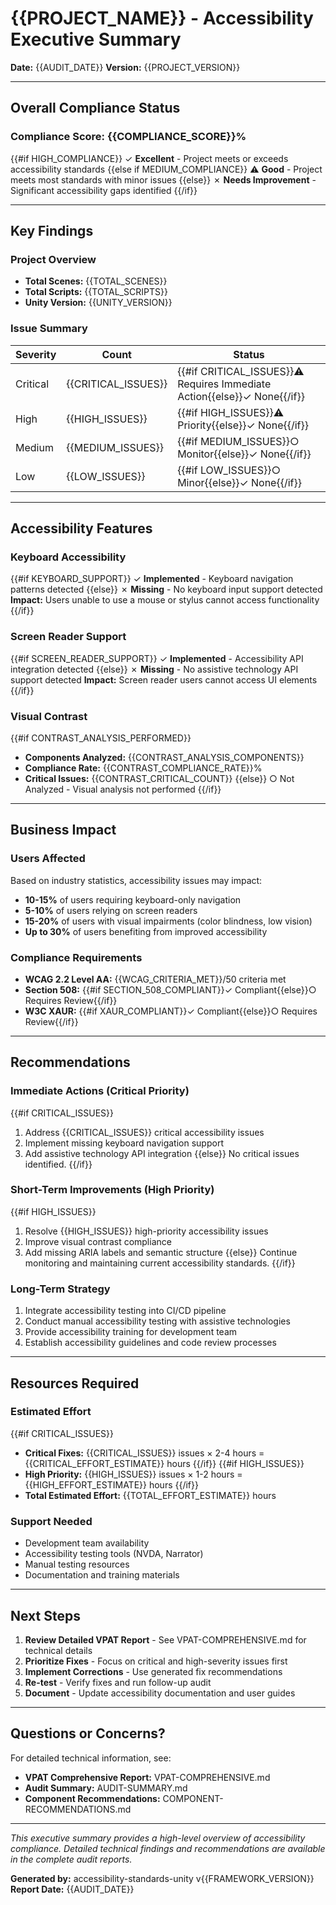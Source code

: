 # {{PROJECT_NAME}} - Accessibility Executive Summary

**Date:** {{AUDIT_DATE}}
**Version:** {{PROJECT_VERSION}}

---

## Overall Compliance Status

### Compliance Score: {{COMPLIANCE_SCORE}}%

{{#if HIGH_COMPLIANCE}}
✓ **Excellent** - Project meets or exceeds accessibility standards
{{else if MEDIUM_COMPLIANCE}}
⚠ **Good** - Project meets most standards with minor issues
{{else}}
✗ **Needs Improvement** - Significant accessibility gaps identified
{{/if}}

---

## Key Findings

### Project Overview
- **Total Scenes:** {{TOTAL_SCENES}}
- **Total Scripts:** {{TOTAL_SCRIPTS}}
- **Unity Version:** {{UNITY_VERSION}}

### Issue Summary
| Severity | Count | Status |
|----------|-------|--------|
| Critical | {{CRITICAL_ISSUES}} | {{#if CRITICAL_ISSUES}}⚠ Requires Immediate Action{{else}}✓ None{{/if}} |
| High | {{HIGH_ISSUES}} | {{#if HIGH_ISSUES}}⚠ Priority{{else}}✓ None{{/if}} |
| Medium | {{MEDIUM_ISSUES}} | {{#if MEDIUM_ISSUES}}○ Monitor{{else}}✓ None{{/if}} |
| Low | {{LOW_ISSUES}} | {{#if LOW_ISSUES}}○ Minor{{else}}✓ None{{/if}} |

---

## Accessibility Features

### Keyboard Accessibility
{{#if KEYBOARD_SUPPORT}}
✓ **Implemented** - Keyboard navigation patterns detected
{{else}}
✗ **Missing** - No keyboard input support detected
**Impact:** Users unable to use a mouse or stylus cannot access functionality
{{/if}}

### Screen Reader Support
{{#if SCREEN_READER_SUPPORT}}
✓ **Implemented** - Accessibility API integration detected
{{else}}
✗ **Missing** - No assistive technology API support detected
**Impact:** Screen reader users cannot access UI elements
{{/if}}

### Visual Contrast
{{#if CONTRAST_ANALYSIS_PERFORMED}}
- **Components Analyzed:** {{CONTRAST_ANALYSIS_COMPONENTS}}
- **Compliance Rate:** {{CONTRAST_COMPLIANCE_RATE}}%
- **Critical Issues:** {{CONTRAST_CRITICAL_COUNT}}
{{else}}
○ Not Analyzed - Visual analysis not performed
{{/if}}

---

## Business Impact

### Users Affected
Based on industry statistics, accessibility issues may impact:
- **10-15%** of users requiring keyboard-only navigation
- **5-10%** of users relying on screen readers
- **15-20%** of users with visual impairments (color blindness, low vision)
- **Up to 30%** of users benefiting from improved accessibility

### Compliance Requirements
- **WCAG 2.2 Level AA:** {{WCAG_CRITERIA_MET}}/50 criteria met
- **Section 508:** {{#if SECTION_508_COMPLIANT}}✓ Compliant{{else}}○ Requires Review{{/if}}
- **W3C XAUR:** {{#if XAUR_COMPLIANT}}✓ Compliant{{else}}○ Requires Review{{/if}}

---

## Recommendations

### Immediate Actions (Critical Priority)
{{#if CRITICAL_ISSUES}}
1. Address {{CRITICAL_ISSUES}} critical accessibility issues
2. Implement missing keyboard navigation support
3. Add assistive technology API integration
{{else}}
No critical issues identified.
{{/if}}

### Short-Term Improvements (High Priority)
{{#if HIGH_ISSUES}}
1. Resolve {{HIGH_ISSUES}} high-priority accessibility issues
2. Improve visual contrast compliance
3. Add missing ARIA labels and semantic structure
{{else}}
Continue monitoring and maintaining current accessibility standards.
{{/if}}

### Long-Term Strategy
1. Integrate accessibility testing into CI/CD pipeline
2. Conduct manual accessibility testing with assistive technologies
3. Provide accessibility training for development team
4. Establish accessibility guidelines and code review processes

---

## Resources Required

### Estimated Effort
{{#if CRITICAL_ISSUES}}
- **Critical Fixes:** {{CRITICAL_ISSUES}} issues × 2-4 hours = {{CRITICAL_EFFORT_ESTIMATE}} hours
{{/if}}
{{#if HIGH_ISSUES}}
- **High Priority:** {{HIGH_ISSUES}} issues × 1-2 hours = {{HIGH_EFFORT_ESTIMATE}} hours
{{/if}}
- **Total Estimated Effort:** {{TOTAL_EFFORT_ESTIMATE}} hours

### Support Needed
- Development team availability
- Accessibility testing tools (NVDA, Narrator)
- Manual testing resources
- Documentation and training materials

---

## Next Steps

1. **Review Detailed VPAT Report** - See VPAT-COMPREHENSIVE.md for technical details
2. **Prioritize Fixes** - Focus on critical and high-severity issues first
3. **Implement Corrections** - Use generated fix recommendations
4. **Re-test** - Verify fixes and run follow-up audit
5. **Document** - Update accessibility documentation and user guides

---

## Questions or Concerns?

For detailed technical information, see:
- **VPAT Comprehensive Report:** VPAT-COMPREHENSIVE.md
- **Audit Summary:** AUDIT-SUMMARY.md
- **Component Recommendations:** COMPONENT-RECOMMENDATIONS.md

---

*This executive summary provides a high-level overview of accessibility compliance. Detailed technical findings and recommendations are available in the complete audit reports.*

**Generated by:** accessibility-standards-unity v{{FRAMEWORK_VERSION}}
**Report Date:** {{AUDIT_DATE}}
